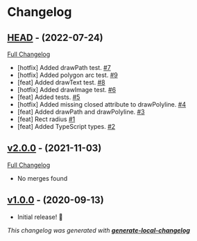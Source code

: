 # Changelog

## [HEAD](https://github.com/neogeek/pocket-sized-facade.js/tree/HEAD) - (2022-07-24)

[Full Changelog](https://github.com/neogeek/pocket-sized-facade.js/compare/v2.0.0...HEAD)

- [hotfix] Added drawPath test. [#7](https://github.com/neogeek/pocket-sized-facade.js/pull/7)
- [hotfix] Added polygon arc test. [#9](https://github.com/neogeek/pocket-sized-facade.js/pull/9)
- [feat] Added drawText test. [#8](https://github.com/neogeek/pocket-sized-facade.js/pull/8)
- [hotfix] Added drawImage test. [#6](https://github.com/neogeek/pocket-sized-facade.js/pull/6)
- [feat] Added tests. [#5](https://github.com/neogeek/pocket-sized-facade.js/pull/5)
- [hotfix] Added missing closed attribute to drawPolyline. [#4](https://github.com/neogeek/pocket-sized-facade.js/pull/4)
- [feat] Added drawPath and drawPolyline. [#3](https://github.com/neogeek/pocket-sized-facade.js/pull/3)
- [feat] Rect radius [#1](https://github.com/neogeek/pocket-sized-facade.js/pull/1)
- [feat] Added TypeScript types. [#2](https://github.com/neogeek/pocket-sized-facade.js/pull/2)

## [v2.0.0](https://github.com/neogeek/pocket-sized-facade.js/tree/v2.0.0) - (2021-11-03)

[Full Changelog](https://github.com/neogeek/pocket-sized-facade.js/compare/v1.0.0...v2.0.0)

- No merges found

## [v1.0.0](https://github.com/neogeek/pocket-sized-facade.js/tree/v1.0.0) - (2020-09-13)

- Initial release! 🎉


_This changelog was generated with **[generate-local-changelog](https://github.com/neogeek/generate-local-changelog)**_
